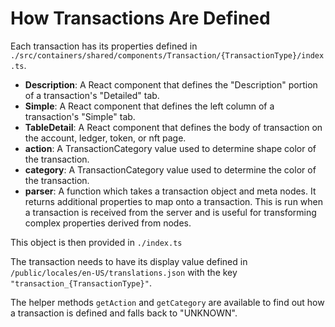 # How Transactions Are Defined

Each transaction has its properties defined in `./src/containers/shared/components/Transaction/{TransactionType}/index.ts`.

- **Description**: A React component that defines the "Description" portion of a transaction's "Detailed" tab.
- **Simple**: A React component that defines the left column of a transaction's "Simple" tab.
- **TableDetail**: A React component that defines the body of transaction on the account, ledger, token, or nft page.
- **action**: A TransactionCategory value used to determine shape color of the transaction.
- **category**: A TransactionCategory value used to determine the color of the transaction.
- **parser**: A function which takes a transaction object and meta nodes. It returns additional properties to map onto a transaction.
  This is run when a transaction is received from the server and is useful for transforming complex properties derived from nodes.

This object is then provided in `./index.ts`

The transaction needs to have its display value defined in `/public/locales/en-US/translations.json` with the key
`"transaction_{TransactionType}"`.

The helper methods `getAction` and `getCategory` are available to find out how a transaction is defined and falls back to "UNKNOWN".
